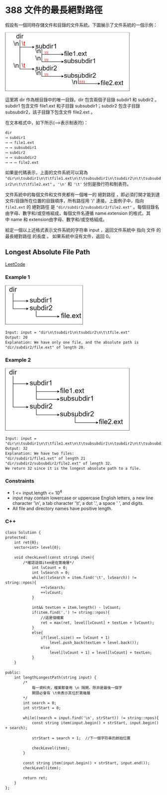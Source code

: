 # 388 文件的最長絕對路徑

假設有一個同時存儲文件和目錄的文件系統。下圖展示了文件系統的一個示例：

<img src="img/388_1.jpg" width = "400"/>

這里將 dir 作為根目錄中的唯一目錄。dir 包含兩個子目錄 subdir1 和 subdir2 。subdir1 包含文件 file1.ext 和子目錄 subsubdir1；subdir2 包含子目錄 subsubdir2，該子目錄下包含文件 file2.ext 。

在文本格式中，如下所示(⟶表示制表符)：
```
dir
⟶ subdir1
⟶ ⟶ file1.ext
⟶ ⟶ subsubdir1
⟶ subdir2
⟶ ⟶ subsubdir2
⟶ ⟶ ⟶ file2.ext
```
如果是代碼表示，上面的文件系統可以寫為 `"dir\n\tsubdir1\n\t\tfile1.ext\n\t\tsubsubdir1\n\tsubdir2\n\t\tsubsubdir2\n\t\t\tfile2.ext"` 。`'\n'` 和 `'\t'` 分別是換行符和制表符。

文件系統中的每個文件和文件夾都有一個唯一的 絕對路徑 ，即必須打開才能到達文件/目錄所在位置的目錄順序，所有路徑用 '/' 連接。上面例子中，指向 `file2.ext` 的 絕對路徑 是 `"dir/subdir2/subsubdir2/file2.ext"` 。每個目錄名由字母、數字和/或空格組成，每個文件名遵循 name.extension 的格式，其中 name 和 extension由字母、數字和/或空格組成。

給定一個以上述格式表示文件系統的字符串 input ，返回文件系統中 指向 文件 的 最長絕對路徑 的長度 。 如果系統中沒有文件，返回 0。

##  Longest Absolute File Path



[LeetCode](https://leetcode.cn/problems//longest-absolute-file-path/)


### Example 1

<img src="img/388_2.jpg" width = "250"/>

```
Input: input = "dir\n\tsubdir1\n\tsubdir2\n\t\tfile.ext"
Output: 20
Explanation: We have only one file, and the absolute path is "dir/subdir2/file.ext" of length 20.
```

### Example 2

<img src="img/388_3.jpg" width = "400"/>

```
Input: input = "dir\n\tsubdir1\n\t\tfile1.ext\n\t\tsubsubdir1\n\tsubdir2\n\t\tsubsubdir2\n\t\t\tfile2.ext"
Output: 32
Explanation: We have two files:
"dir/subdir1/file1.ext" of length 21
"dir/subdir2/subsubdir2/file2.ext" of length 32.
We return 32 since it is the longest absolute path to a file.
```

### Constraints

* 1 <= input.length <= 10<sup>4</sup>
* input may contain lowercase or uppercase English letters, a new line character '\n', a tab character '\t', a dot '.', a space ' ', and digits.
* All file and directory names have positive length.



### C++ 

```
class Solution {
protected:
    int ret{0};
    vector<int> level{0};

    void checkLevel(const string& item){
        /*確認這個item是在第幾層*/
            int lvCount = 0;
            int lvSearch = 0;
            while((lvSearch = item.find('\t', lvSearch)) != string::npos){
                ++lvSearch;
                ++lvCount;
            }

            int&& textLen = item.length() - lvCount;
            if(item.find('.') != string::npos){
                //這是個檔案                
                ret = max(ret, level[lvCount] + textLen + lvCount);
            }
            else{
                if(level.size() == lvCount + 1)
                    level.push_back(textLen + level.back());
                else
                    level[lvCount + 1] = level[lvCount] + textLen;
            }
    }

public:
    int lengthLongestPath(string input) {
        /* 
            每一資料夾，檔案都會用 \n 隔開，除非是最後一個字
            開頭必會有 \t來表示其位於第幾層
        */
        int search = 0;
        int strStart = 0;
        
        while((search = input.find('\n', strStart)) != string::npos){
            const string item(input.begin() + strStart, input.begin() + search);            
            
            strStart = search + 1;  //下一個字符串的啟始位置

            checkLevel(item);
        }

        const string item(input.begin() + strStart, input.end());
        checkLevel(item);

        return ret;
    }
};
```
